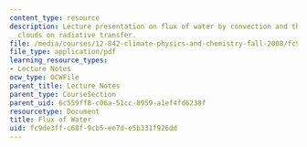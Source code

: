 ```yaml
---
content_type: resource
description: Lecture presentation on flux of water by convection and the effects of
  clouds on radiative transfer.
file: /media/courses/12-842-climate-physics-and-chemistry-fall-2008/fc9de3ffc68f9cb5ee7de5b331f926dd_part3_lec4.pdf
file_type: application/pdf
learning_resource_types:
- Lecture Notes
ocw_type: OCWFile
parent_title: Lecture Notes
parent_type: CourseSection
parent_uid: 6c559ff8-c06a-51cc-8959-a1ef4fd6238f
resourcetype: Document
title: Flux of Water
uid: fc9de3ff-c68f-9cb5-ee7d-e5b331f926dd
---
```

